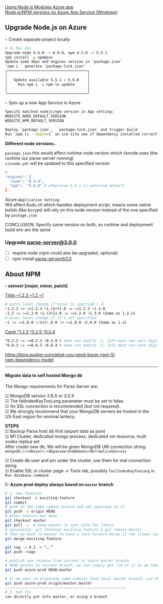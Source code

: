 [Using Node.js Modules Azure app](https://github.com/Azure/azure-content-nlnl/blob/master/articles/nodejs-use-node-modules-azure-apps.md)   
[Node.js/NPM versions on Azure App Service (Windows)](https://prmadi.com/nodejs-npm-versions-azure-webaps/)

## Upgrade Node.js on Azure
‣ Create separate project locally
```sh
# On Mac dev   
Upgrade node 6.6.0 -> 8.9.0, npm 4.3.0 -> 5.5.1  
npm install -g npm@xxx
Update some deps and engines version in `package.json`  
`npm i ` generate `package-lock.json`
╭─────────────────────────────────────╮
│                                     │
│   Update available 5.5.1 → 5.6.0    │
│     Run npm i -g npm to update      │
│                                     │
╰─────────────────────────────────────╯
```

‣ Spin up a new App Service in Azure
```sh
Specify matched nodejs/npm version in App setting:
WEBSITE_NODE_DEFAULT_VERSION
WEBSITE_NPM_DEFAULT_VERSION

Deploy `package.json`,  `package-lock.json` and trigger build   
Run `npm ls --depth=1` on scm site see if dependency installed correctly
```

**Different node versions..**  

`package.json` this would affect runtime node version which iisnode uses (the runtime our parse-server running)   
`iisnode.yml` will be updated to this specified version
```sh
#
"engines": {
  "node": "8.9.0",
  "npm":  "5.6.0" # otherwise 5.5.1 is selected default
}
```

Azure `Application Setting`   
Will affect Kudu cli which handles deployment script, means some native builds (like bcrypt) will rely on this node version instead of the one specified by `package.json`

CONCLUSION: Specify same version on both, so runtime and deployment build env are the same

### Upgrade parse-server@3.0.0
 - [ ] require node (npm could also be upgraded, optional)
 - [ ] npm install parse-server@3.0

## About NPM
**‣ semver [major, minor, patch]**  

[Tilde ~1.2.3 ~1.2 ~1](https://docs.npmjs.com/misc/semver#tilde-ranges-123-12-1)  
```sh
# patch level change if minor is specfied (.2)
~1.2.3 := >=1.2.3 <1.(2+1).0 := >=1.2.3 <1.3.0
~1.2 := >=1.2.0 <1.(2+1).0 := >=1.2.0 <1.3.0 (Same as 1.2.x)
# minor level change if it's not specified
~1 := >=1.0.0 <(1+1).0.0 := >=1.0.0 <2.0.0 (Same as 1.x)
```

[Caret ^1.2.3 ^0.2.5 ^0.0.4](https://docs.npmjs.com/misc/semver#caret-ranges-123-025-004)
```sh
^0.2.3 := >=0.2.3 <0.3.0 # does not modify .2, left-most non-zero digit
^0.0.3 := >=0.0.3 <0.0.4 # does not modify .3, left-most non-zero digit
```

https://blog.pusher.com/what-you-need-know-npm-5/   
[npm dependency model](https://lexi-lambda.github.io/blog/2016/08/24/understanding-the-npm-dependency-model/)

---
#### Migrate data to self hosted Mongo db
The Mongo requirements for Parse Server are:

☑︎ MongoDB version 2.6.X or 3.0.X   
☑︎ The failIndexKeyTooLong parameter must be set to false.   
☑︎ An SSL connection is recommended (but not required).   
☑︎ We strongly recommend that your MongoDB servers be hosted in the US-East region for minimal lantecy.

**STEPS**   
 ☑︎ Backup Parse host db first (export data as json)   
 ☑︎ M1 Cluster, dedicated mongo process, dedicated vm resource, multi nodes replica set    
   After create new db, We will be given MongoDB URI connection string:   
   `mongodb://<dbuser>:<dbpassword>@domain/db?replicaSet=xxx`    

 ☑︎ Create db user and pin under the cluster, use them for real connection string    
 ☑︎ Enable SSL in cluster page -> Tools tab, possibly `failIndexKeyTooLong` in `Run database command`   


 ▻ **Azure prod deploy always based on `master` branch**
 ```sh
 # 1. new features
 git checkout -b exciting-feature
 git commit
 # push to the same remote branch and set upstream to it
 git push -u origin HEAD
 # After feature dev done
 git checkout master
 git pull -r  # keep master in sync with the latest
 # optionally, git checkout exciting-feature & git rebase master
 # then go back to master to have a fast-forward merge if the linear commits favoured
 git merge exciting-feature

 git tag -a 0.1 -m “….”
 git push —tags

 # publish new release from current to azure master branch
 # HEAD points to current branch, we can simply get rid of it as we need to checkout master before deploy
 git push azure-prod HEAD:master

 # or we want to eliminate some commits form local master branch, use the latest remote master branch
 git push azure-prod origin/master:master
 --------------------------------------------------------
 # 2. hot fix
 can directly put into master, or using a branch
 ```
